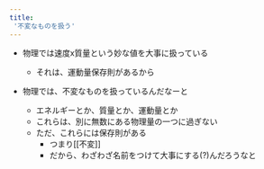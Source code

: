 ```yaml
---
title:
 '不変なものを扱う'
---
```


- 物理では速度x質量という妙な値を大事に扱っている
    - それは、運動量保存則があるから

- 物理では、不変なものを扱っているんだなーと
    - エネルギーとか、質量とか、運動量とか
    - これらは、別に無数にある物理量の一つに過ぎない
    - ただ、これらには保存則がある
        - つまり[[不変]]
        - だから、わざわざ名前をつけて大事にする(?)んだろうなと
